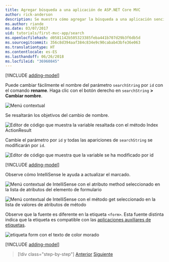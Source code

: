 ```yaml
---
title: Agregar búsqueda a una aplicación de ASP.NET Core MVC
author: rick-anderson
description: Se muestra cómo agregar la búsqueda a una aplicación sencilla de ASP.NET Core MVC
ms.author: riande
ms.date: 03/07/2017
uid: tutorials/first-mvc-app/search
ms.openlocfilehash: d0581142b505323385feba441b707d29b3f6db5d
ms.sourcegitcommit: 356c8d394aaf384c834e9c90cabab43bfe36e063
ms.translationtype: HT
ms.contentlocale: es-ES
ms.lasthandoff: 06/26/2018
ms.locfileid: "36960845"
---
```

[!INCLUDE [adding-model](~/includes/mvc-intro/search1.md)]

Puede cambiar fácilmente el nombre del parámetro `searchString` por `id` con el comando **rename**. Haga clic con el botón derecho en `searchString` **> Cambiar nombre**.

![Menú contextual](search/_static/rename.png)

Se resaltarán los objetivos del cambio de nombre.

![Editor de código que muestra la variable resaltada con el método Index ActionResult](search/_static/rename2.png)

Cambie el parámetro por `id` y todas las apariciones de `searchString` se modificarán por `id`.

![Editor de código que muestra que la variable se ha modificado por id](search/_static/rename3.png)

[!INCLUDE [adding-model](~/includes/mvc-intro/search2.md)]

Observe cómo IntelliSense le ayuda a actualizar el marcado.

![Menú contextual de IntelliSense con el atributo method seleccionado en la lista de atributos del elemento de formulario](search/_static/int_m.png)

![Menú contextual de IntelliSense con el método get seleccionado en la lista de valores de atributos de método](search/_static/int_get.png)

Observe que la fuente es diferente en la etiqueta `<form>`. Esta fuente distinta indica que la etiqueta es compatible con las [aplicaciones auxiliares de etiquetas](~/mvc/views/tag-helpers/intro.md).

![etiqueta form con el texto de color morado](search/_static/th_font.png)

[!INCLUDE [adding-model](~/includes/mvc-intro/search3.md)]

> [!div class="step-by-step"]
> [Anterior](controller-methods-views.md)
> [Siguiente](new-field.md)  
